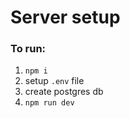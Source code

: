 # Server setup

### To run:

1. `npm i`
2. setup `.env` file
3. create postgres db
4. `npm run dev`

